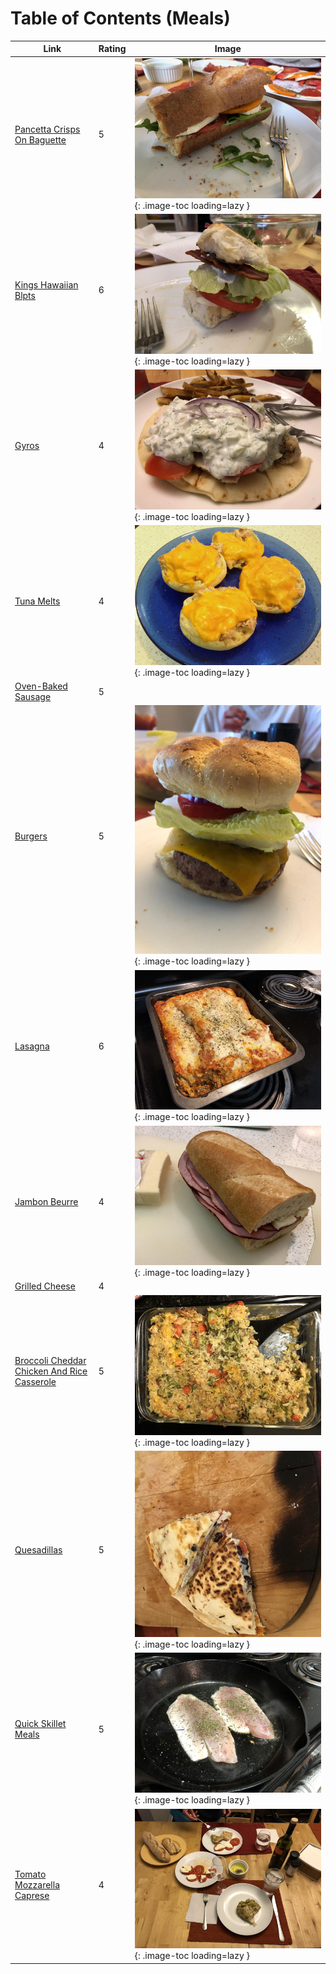 # Table of Contents (Meals)

| Link | Rating | Image |
| -- | -- | -- |
| [Pancetta Crisps On Baguette](../pancetta_crisps_on_baguette) | 5 | ![pancetta_crisps_on_baguette.jpeg](./pancetta_crisps_on_baguette.jpeg){: .image-toc loading=lazy } |
| [Kings Hawaiian Blpts](../kings_hawaiian_blpts) | 6 | ![kings_hawaiian_blpts.jpeg](./kings_hawaiian_blpts.jpeg){: .image-toc loading=lazy } |
| [Gyros](../gyros) | 4 | ![gyros.jpg](./gyros.jpg){: .image-toc loading=lazy } |
| [Tuna Melts](../tuna_melts) | 4 | ![tuna_melts.jpg](./tuna_melts.jpg){: .image-toc loading=lazy } |
| [Oven-Baked Sausage](../oven-baked_sausage) | 5 | <!-- TODO: Capture image --> |
| [Burgers](../burgers) | 5 | ![burgers.jpeg](./burgers.jpeg){: .image-toc loading=lazy } |
| [Lasagna](../lasagna) | 6 | ![lasagna.jpeg](./lasagna.jpeg){: .image-toc loading=lazy } |
| [Jambon Beurre](../jambon_beurre) | 4 | ![jambon_beurre.jpg](./jambon_beurre.jpg){: .image-toc loading=lazy } |
| [Grilled Cheese](../grilled_cheese) | 4 | <!-- TODO: Capture image --> |
| [Broccoli Cheddar Chicken And Rice Casserole](../broccoli_cheddar_chicken_and_rice_casserole) | 5 | ![broccoli_cheddar_chicken_and_rice_casserole.jpeg](./broccoli_cheddar_chicken_and_rice_casserole.jpeg){: .image-toc loading=lazy } |
| [Quesadillas](../quesadillas) | 5 | ![quesadillas.jpeg](./quesadillas.jpeg){: .image-toc loading=lazy } |
| [Quick Skillet Meals](../quick_skillet_meals) | 5 | ![quick_skillet_meals.jpg](./quick_skillet_meals.jpg){: .image-toc loading=lazy } |
| [Tomato Mozzarella Caprese](../tomato_mozzarella_caprese) | 4 | ![tomato_mozzarella_caprese.jpg](./tomato_mozzarella_caprese.jpg){: .image-toc loading=lazy } |
